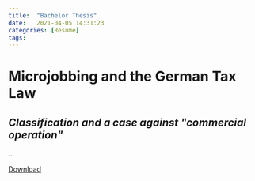 ```yaml
---
title:  "Bachelor Thesis"
date:   2021-04-05 14:31:23
categories: [Resume]
tags:
---
```


# Microjobbing and the German Tax Law
## *Classification and a case against "commercial operation"*

...

[Download](https://molaliyski.com/images/inposts/bachelorthesis.pdf)